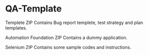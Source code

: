 # QA-Template

Templete ZIP
Contains Bug report templete, test strategy and plan templates.

Automation Foundation ZIP
Contains a dummy application.

Selenium ZIP
Contains some sample codes and instructions.
